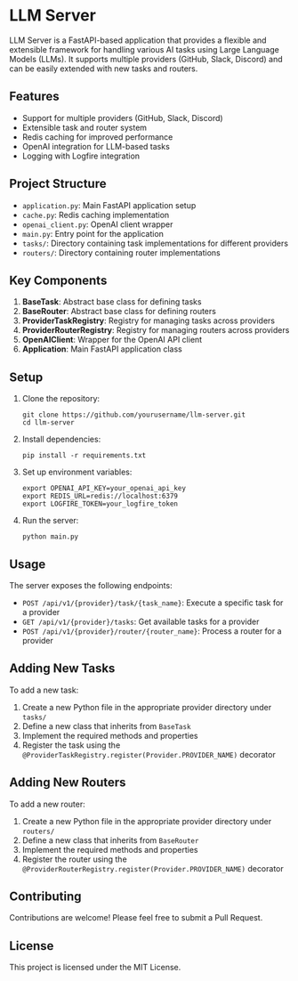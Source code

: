 # LLM Server

LLM Server is a FastAPI-based application that provides a flexible and extensible framework for handling various AI tasks using Large Language Models (LLMs). It supports multiple providers (GitHub, Slack, Discord) and can be easily extended with new tasks and routers.

## Features

- Support for multiple providers (GitHub, Slack, Discord)
- Extensible task and router system
- Redis caching for improved performance
- OpenAI integration for LLM-based tasks
- Logging with Logfire integration

## Project Structure

- `application.py`: Main FastAPI application setup
- `cache.py`: Redis caching implementation
- `openai_client.py`: OpenAI client wrapper
- `main.py`: Entry point for the application
- `tasks/`: Directory containing task implementations for different providers
- `routers/`: Directory containing router implementations

## Key Components

1. **BaseTask**: Abstract base class for defining tasks
2. **BaseRouter**: Abstract base class for defining routers
3. **ProviderTaskRegistry**: Registry for managing tasks across providers
4. **ProviderRouterRegistry**: Registry for managing routers across providers
5. **OpenAIClient**: Wrapper for the OpenAI API client
6. **Application**: Main FastAPI application class

## Setup

1. Clone the repository:
   ```
   git clone https://github.com/yourusername/llm-server.git
   cd llm-server
   ```

2. Install dependencies:
   ```
   pip install -r requirements.txt
   ```

3. Set up environment variables:
   ```
   export OPENAI_API_KEY=your_openai_api_key
   export REDIS_URL=redis://localhost:6379
   export LOGFIRE_TOKEN=your_logfire_token
   ```

4. Run the server:
   ```
   python main.py
   ```

## Usage

The server exposes the following endpoints:

- `POST /api/v1/{provider}/task/{task_name}`: Execute a specific task for a provider
- `GET /api/v1/{provider}/tasks`: Get available tasks for a provider
- `POST /api/v1/{provider}/router/{router_name}`: Process a router for a provider

## Adding New Tasks

To add a new task:

1. Create a new Python file in the appropriate provider directory under `tasks/`
2. Define a new class that inherits from `BaseTask`
3. Implement the required methods and properties
4. Register the task using the `@ProviderTaskRegistry.register(Provider.PROVIDER_NAME)` decorator

## Adding New Routers

To add a new router:

1. Create a new Python file in the appropriate provider directory under `routers/`
2. Define a new class that inherits from `BaseRouter`
3. Implement the required methods and properties
4. Register the router using the `@ProviderRouterRegistry.register(Provider.PROVIDER_NAME)` decorator

## Contributing

Contributions are welcome! Please feel free to submit a Pull Request.

## License

This project is licensed under the MIT License.